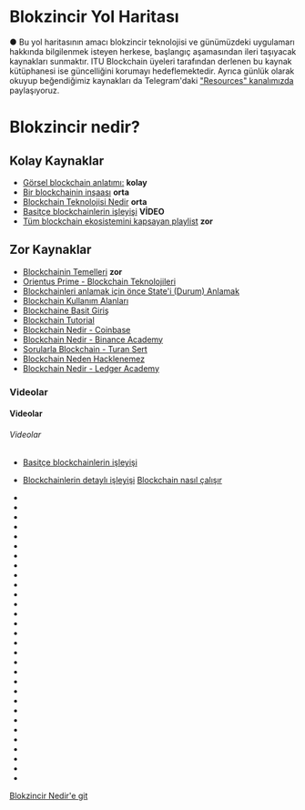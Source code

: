 # Blokzincir Yol Haritası
● Bu yol haritasının amacı blokzincir teknolojisi ve günümüzdeki uygulamarı hakkında bilgilenmek isteyen herkese, başlangıç aşamasından ileri taşıyacak kaynakları sunmaktır. ITU Blockchain üyeleri tarafından derlenen bu kaynak kütüphanesi ise güncelliğini korumayı hedeflemektedir. Ayrıca günlük olarak okuyup beğendiğimiz kaynakları da Telegram'daki ["Resources" kanalımızda](https://t.me/itublockchain) paylaşıyoruz.

# Blokzincir nedir?
## Kolay Kaynaklar
* [Görsel blockchain anlatımı:](https://andersbrownworth.com/blockchain/) **kolay**
* [Bir blockchainin inşaası](https://observablehq.com/@consensys-academy/building-a-blockchain) **orta**
* [Blockchain Teknolojisi Nedir](https://blockgeeks.com/guides/what-is-blockchain-technology/) **orta**
* [Basitçe blockchainlerin işleyişi](https://www.youtube.com/watch?v=SSo_EIwHSd4) **VİDEO**
* [Tüm blockchain ekosistemini kapsayan playlist](https://www.youtube.com/playlist?list=PLy_eQQ6VGZFxUup6UrQumWu4i2xmtZcwa) **zor**
## Zor Kaynaklar
* [Blockchainin Temelleri](https://consensys.net/blog/blockchain-explained/here-comes-the-epoch-of-blockchain/) **zor**
* [Orientus Prime - Blockchain Teknolojileri](https://orientusprime.medium.com/adan-z-ye-blockchain-teknolojileri-d4041c632df0)
* [Blockchainleri anlamak için önce State'i (Durum) Anlamak](https://consensys.net/blog/blockchain-explained/want-to-really-understand-blockchain-you-need-to-understand-state/)
* [Blockchain Kullanım Alanları](https://consensys.net/blockchain-use-cases/)
* [Blockchaine Basit Giriş](https://medium.com/mindorks/what-is-blockchain-simplest-introduction-to-the-blockchain-764a468e1575)
* [Blockchain Tutorial](https://www.simplilearn.com/tutorials/blockchain-tutorial/blockchain-technology)
* [Blockchain Nedir - Coinbase](https://www.coinbase.com/tr/learn/crypto-basics/what-is-a-blockchain)
* [Blockchain Nedir - Binance Academy](https://academy.binance.com/tr/start-here#blockchain)
* [Sorularla Blockchain - Turan Sert](http://bit.ly/Sorularla_Blockchain)
* [Blockchain Neden Hacklenemez](https://coinmarketcap.com/alexandria/article/why-nobody-can-hack-a-blockchain)
* [Blockchain Nedir - Ledger Academy](https://www.ledger.com/academy/blockchain/what-is-blockchain)
### Videolar
#### Videolar
###### Videolar
* [Basitçe blockchainlerin işleyişi](https://www.youtube.com/watch?v=SSo_EIwHSd4)
* [Blockchainlerin detaylı işleyişi](https://www.youtube.com/watch?v=bBC-nXj3Ng4)
[Blockchain nasıl çalışır](https://www.youtube.com/watch?v=kHybf1aC-jE)
*
*
*
*
*
*
*
*
*

*
*
*
*
*
*
*
*
*
*
*
*
*
*
*
*
*
*
*
*
*
[Blokzincir Nedir'e git](#Blokzincir-nedir?)
